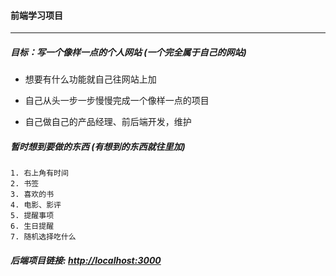 #### 前端学习项目

---

##### 目标：写一个像样一点的个人网站 (一个完全属于自己的网站)

- 想要有什么功能就自己往网站上加

- 自己从头一步一步慢慢完成一个像样一点的项目

- 自己做自己的产品经理、前后端开发，维护

##### 暂时想到要做的东西 (有想到的东西就往里加)

    1. 右上角有时间
    2. 书签
    3. 喜欢的书
    4. 电影、影评
    5. 提醒事项
    6. 生日提醒
    7. 随机选择吃什么
    
##### 后端项目链接: [http://localhost:3000](链接，待定)


